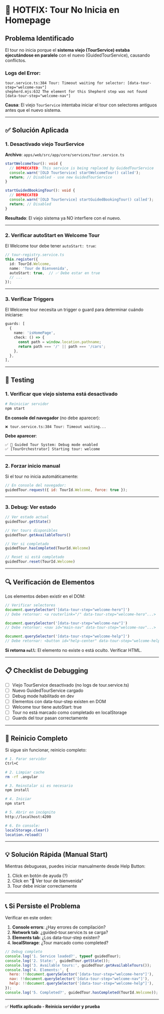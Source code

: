 # 🐛 HOTFIX: Tour No Inicia en Homepage

## Problema Identificado

El tour no inicia porque el **sistema viejo (TourService) estaba ejecutándose en paralelo** con el nuevo (GuidedTourService), causando conflictos.

### Logs del Error:
```
tour.service.ts:384 Tour: Timeout waiting for selector: [data-tour-step="welcome-nav"]
shepherd.mjs:632 The element for this Shepherd step was not found [data-tour-step="welcome-nav"]
```

**Causa**: El viejo `TourService` intentaba iniciar el tour con selectores antiguos antes que el nuevo sistema.

---

## ✅ Solución Aplicada

### 1. Desactivado viejo TourService

**Archivo**: `apps/web/src/app/core/services/tour.service.ts`

```typescript
startWelcomeTour(): void {
  // DEPRECATED: This service is being replaced by GuidedTourService
  console.warn('[OLD TourService] startWelcomeTour() called');
  return; // Disabled - use new GuidedTourService
}

startGuidedBookingTour(): void {
  // DEPRECATED
  console.warn('[OLD TourService] startGuidedBookingTour() called');
  return; // Disabled
}
```

**Resultado**: El viejo sistema ya NO interfiere con el nuevo.

---

### 2. Verificar autoStart en Welcome Tour

El Welcome tour debe tener `autoStart: true`:

```typescript
// tour-registry.service.ts
this.register({
  id: TourId.Welcome,
  name: 'Tour de Bienvenida',
  autoStart: true,  // ✅ Debe estar en true
  // ...
});
```

---

### 3. Verificar Triggers

El Welcome tour necesita un trigger o guard para determinar cuándo iniciarse:

```typescript
guards: [
  {
    name: 'isHomePage',
    check: () => {
      const path = window.location.pathname;
      return path === '/' || path === '/cars';
    },
  },
],
```

---

## 🧪 Testing

### 1. Verificar que viejo sistema está desactivado

```bash
# Reiniciar servidor
npm start
```

**En console del navegador** (no debe aparecer):
```
❌ tour.service.ts:384 Tour: Timeout waiting...
```

**Debe aparecer**:
```
✅ 🧭 Guided Tour System: Debug mode enabled
✅ [TourOrchestrator] Starting tour: welcome
```

---

### 2. Forzar inicio manual

Si el tour no inicia automáticamente:

```javascript
// En console del navegador:
guidedTour.request({ id: TourId.Welcome, force: true });
```

---

### 3. Debug: Ver estado

```javascript
// Ver estado actual
guidedTour.getState()

// Ver tours disponibles
guidedTour.getAvailableTours()

// Ver si completado
guidedTour.hasCompleted(TourId.Welcome)

// Reset si está completado
guidedTour.reset(TourId.Welcome)
```

---

## 🔍 Verificación de Elementos

Los elementos deben existir en el DOM:

```javascript
// Verificar selectores
document.querySelector('[data-tour-step="welcome-hero"]')
// Debe retornar: <a routerlink="/" data-tour-step="welcome-hero"...>

document.querySelector('[data-tour-step="welcome-nav"]')
// Debe retornar: <nav id="main-nav" data-tour-step="welcome-nav"...>

document.querySelector('[data-tour-step="welcome-help"]')
// Debe retornar: <button id="help-center" data-tour-step="welcome-help"...>
```

**Si retorna `null`**: El elemento no existe o está oculto. Verificar HTML.

---

## 📋 Checklist de Debugging

- [ ] Viejo TourService desactivado (no logs de tour.service.ts)
- [ ] Nuevo GuidedTourService cargado
- [ ] Debug mode habilitado en dev
- [ ] Elementos con data-tour-step existen en DOM
- [ ] Welcome tour tiene autoStart: true
- [ ] Tour no está marcado como completado en localStorage
- [ ] Guards del tour pasan correctamente

---

## 🚀 Reinicio Completo

Si sigue sin funcionar, reinicio completo:

```bash
# 1. Parar servidor
Ctrl+C

# 2. Limpiar cache
rm -rf .angular

# 3. Reinstalar si es necesario
npm install

# 4. Iniciar
npm start

# 5. Abrir en incógnito
http://localhost:4200

# 6. En console:
localStorage.clear()
location.reload()
```

---

## 💡 Solución Rápida (Manual Start)

Mientras debugueas, puedes iniciar manualmente desde Help Button:

1. Click en botón de ayuda (?)
2. Click en "🎯 Ver tour de bienvenida"
3. Tour debe iniciar correctamente

---

## 📞 Si Persiste el Problema

Verificar en este orden:

1. **Console errors**: ¿Hay errores de compilación?
2. **Network tab**: ¿guided-tour.service.ts se carga?
3. **Elements tab**: ¿Los data-tour-step existen?
4. **localStorage**: ¿Tour marcado como completed?

```javascript
// Debug completo
console.log('1. Service loaded?', typeof guidedTour);
console.log('2. State:', guidedTour.getState());
console.log('3. Available tours:', guidedTour.getAvailableTours());
console.log('4. Elements:', {
  hero: !!document.querySelector('[data-tour-step="welcome-hero"]'),
  nav: !!document.querySelector('[data-tour-step="welcome-nav"]'),
  help: !!document.querySelector('[data-tour-step="welcome-help"]'),
});
console.log('5. Completed?', guidedTour.hasCompleted(TourId.Welcome));
```

---

✅ **Hotfix aplicado - Reinicia servidor y prueba**

